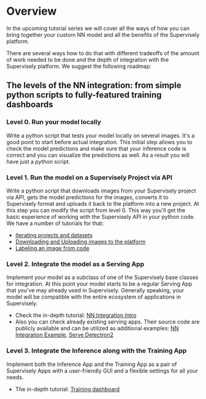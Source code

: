 # Overview

In the upcoming tutorial series we will cover all the ways of how you can bring together your custom NN model and all the benefits of the Supervisely platform.

There are several ways how to do that with different tradeoffs of the amount of work needed to be done and the depth of integration with the Supervisely platform. We suggest the following roadmap:

## The levels of the NN integration: from simple python scripts to fully-featured training dashboards

### Level 0. Run your model locally

Write a python script that tests your model locally on several images. It's a good point to start before actual integration. This initial step allows you to check the model predictions and make sure that your inference code is correct and you can visualize the predictions as well. As a result you will have just a python script.

### Level 1. Run the model on a Supervisely Project via API

Write a python script that downloads images from your Supervisely project via API, gets the model predictions for the images, converts it to Supervisely format and uploads it back to the platform into a new project. At this step you can modify the script from level 0. This way you'll get the basic experience of working with the Supervisely API in your python code. We have a number of tutorials for that:

* [Iterating projects and datasets](../../getting-started/python-sdk-tutorials/iterate-over-a-project.md)
* [Downloading and Uploading images to the platform](../../getting-started/python-sdk-tutorials/image.md)
* [Labeling an image from code](broken-reference)

### Level 2. Integrate the model as a Serving App

Implement your model as a subclass of one of the Supervisely base classes for integration. At this point your model starts to be a regular Serving App that you've may already used in Supervisely. Generally speaking, your model will be compatible with the entire ecosystem of applications in Supervisely.

* Check the in-depth tutorial: [NN Integration Intro](inference/overview-nn-integration.md)
* Also you can check already existing serving apps. Their source code are publicly available and can be utilized as additional examples: [NN Integration Example](https://github.com/supervisely-ecosystem/integrate-inst-seg-model), [Serve Detectron2](https://github.com/supervisely-ecosystem/detectron2/tree/main/supervisely/instance\_segmentation/serve)

### Level 3. Integrate the Inference along with the Training App

Implement both the Inference App and the Training App as a pair of Supervisely Apps with a user-friendly GUI and a flexible settings for all your needs.

* The in-depth tutorial: [Training dashboard](training/training-dashboard.md)
